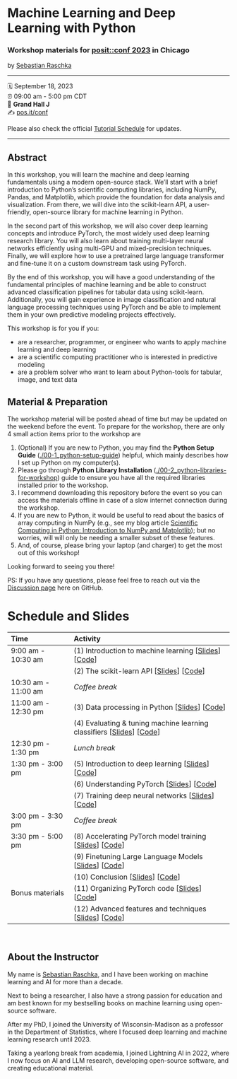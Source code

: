 Machine Learning and Deep Learning with Python
================

### Workshop materials for [posit::conf 2023](https://posit.co/conference/) in Chicago

by [Sebastian Raschka](https://sebastianraschka.com)

-----

:spiral_calendar: September 18, 2023  
:alarm_clock:     09:00 am - 5:00 pm CDT  
:hotel:           **Grand Hall J**  
:writing_hand:    [pos.it/conf](http://pos.it/conf)

Please also check the official [Tutorial Schedule](https://reg.conf.posit.co/flow/posit/positconf23/attendee-portal/page/sessioncatalog) for updates.

-----



## Abstract

In this workshop, you will learn the machine and deep learning fundamentals using a modern open-source stack. We’ll start with a brief introduction to Python’s scientific computing libraries, including NumPy, Pandas, and Matplotlib, which provide the foundation for data analysis and visualization. From there, we will dive into the scikit-learn API, a user-friendly, open-source library for machine learning in Python.

In the second part of this workshop, we will also cover deep learning concepts and introduce PyTorch, the most widely used deep learning research library. You will also learn about training multi-layer neural networks efficiently using multi-GPU and mixed-precision techniques. Finally, we will explore how to use a pretrained large language transformer and fine-tune it on a custom downstream task using PyTorch. 

By the end of this workshop, you will have a good understanding of the fundamental principles of machine learning and be able to construct advanced classification pipelines for tabular data using scikit-learn. Additionally, you will gain experience in image classification and natural language processing techniques using PyTorch and be able to implement them in your own predictive modeling projects effectively. 

This workshop is for you if you:

- are a researcher, programmer, or engineer who wants to apply machine learning and deep learning
- are a scientific computing practitioner who is interested in predictive modeling
- are a problem solver who want to learn about Python-tools for tabular, image, and text data



## Material & Preparation

The workshop material will be posted ahead of time but may be updated on the weekend before the event. To prepare for the workshop, there are only 4 small action items prior to the workshop are

1. (Optional) If you are new to Python, you may find the **Python Setup Guide** ([./00-1_python-setup-guide](./00-1_python-setup-guide)) helpful, which mainly describes how I set up Python on my computer(s).
2. Please go through **Python Library Installation** ([./00-2_python-libraries-for-workshop](./00-2_python-libraries-for-workshop)) guide to ensure you have all the required libraries installed prior to the workshop.
3. I recommend downloading this repository before the event so you can access the materials offline in case of a slow internet connection during the workshop.
4. If you are new to Python, it would be useful to read about the basics of array computing in NumPy (e.g., see my blog article [Scientific Computing in Python: Introduction to NumPy and Matplotlib](https://sebastianraschka.com/blog/2020/numpy-intro.html)); but no worries, will will only be needing a smaller subset of these features.
5. And, of course, please bring your laptop (and charger) to get the most out of this workshop!

Looking forward to seeing you there!

PS: If you have any questions, please feel free to reach out via the [Discussion page](https://github.com/rasbt/posit2023-python-ml/discussions) here on GitHub.



# Schedule and Slides



| Time          | Activity                             |
| :------------ | :----------------------------------- |
| 9:00 am - 10:30 am | (1) Introduction to machine learning [[Slides](https://sebastianraschka.com/posit2023/01_intro-ml__slides.pdf)] [[Code](00-2_python-libraries-for-workshop)] |
|               | (2) The scikit-learn API [[Slides](https://sebastianraschka.com/posit2023/02-1_scikit-learn-api__slides.pdf)] [[Code](02_scikit-learn-api)]           |
| 10:30 am - 11:00 am | *Coffee break*                       |
| 11:00 am - 12:30 pm | (3) Data processing in Python [[Slides](https://sebastianraschka.com/posit2023/03-1_data-processing-api__slides.pdf)] [[Code](03_data-processing)]             |
|               | (4) Evaluating & tuning machine learning classifiers [[Slides](https://sebastianraschka.com/posit2023/04-1_ml-classifiers__slides.pdf)] [[Code](04_ml-classifiers)]|
| 12:30 pm - 1:30 pm | *Lunch break*                        |
| 1:30 pm - 3:00 pm | (5) Introduction to deep learning [[Slides](https://sebastianraschka.com/posit2023/05-intro-dl__slides.pdf)] [[Code](05_intro-dl)]   |
|               | (6) Understanding PyTorch [[Slides](https://sebastianraschka.com/posit2023/06-pytorch-api.pdf)] [[Code](06_pytorch-api)]           |
|               | (7) Training deep neural networks [[Slides](https://sebastianraschka.com/posit2023/07-multilayer-neural-nets.pdf)] [[Code](07_training-dnns)]   |
| 3:00 pm - 3:30 pm | *Coffee break*                       |
| 3:30 pm - 5:00 pm | (8) Accelerating PyTorch model training [[Slides](https://sebastianraschka.com/posit2023/08-accelerating-pytorch.pdf)] [[Code](08_accelerating-pytorch)] |
|               | (9) Finetuning Large Language Models  [[Slides](https://sebastianraschka.com/posit2023/09-1_finetuning-llms.pdf)] [[Code](09_finetuning-llms)] |
|               | (10) Conclusion [[Slides](https://sebastianraschka.com/posit2023/10-conclusion.pdf)] [[Code](10_conclusion)]   |
| Bonus materials |  (11) Organizing PyTorch code  [[Slides](https://sebastianraschka.com/posit2023/11-organizing-pytorch-code.pdf)] [[Code](11_bonus-organizing-pytorch-code)] |
| |  (12) Advanced features and techniques  [[Slides](https://sebastianraschka.com/posit2023/12-advanced-techniques.pdf)] [[Code](12_bonus-advanced-features)] |



&nbsp;

## About the Instructor

My name is [Sebastian Raschka](https://sebastianraschka.com), and I have been working on machine learning and AI for more than a decade.

Next to being a researcher, I also have a strong passion for education and am best known for my bestselling books on machine learning using open-source software.

After my PhD, I joined the University of Wisconsin-Madison as a professor in the Department of Statistics, where I focused deep learning and machine learning research until 2023.

Taking a yearlong break from academia, I joined Lightning AI in 2022, where I now focus on AI and LLM research, developing open-source software, and creating educational material. 